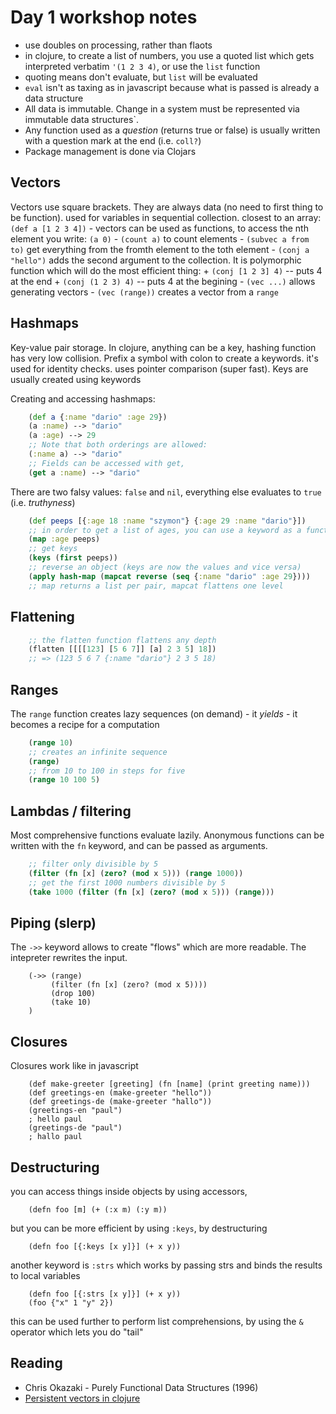 # Day 1 workshop notes

* use doubles on processing, rather than flaots
* in clojure, to create a list of numbers, you use a quoted list which gets interpreted verbatim `'(1 2 3 4)`, or use the `list` function
* quoting means don't evaluate, but `list` will be evaluated
* `eval` isn't as taxing as in javascript because what is passed is already a data structure
* All data is immutable. Change in a system must be represented via immutable data structures`.
* Any function used as a *question* (returns true or false) is usually written with a question mark at the end (i.e. `coll?`)
* Package management is done via Clojars

## Vectors
Vectors use square brackets. They are always data (no need to first thing to be function). used for variables in sequential collection. closest to an array: `(def a [1 2 3 4])`
    - vectors can be used as functions, to access the nth element you write: `(a 0)`
    - `(count a)` to count elements
    - `(subvec a from to)` get everything from the fromth element to the toth element
    - `(conj a "hello")` adds the second argument to the collection. It is polymorphic function which will do the most efficient thing:
        + `(conj [1 2 3] 4)` -- puts 4 at the end
        + `(conj (1 2 3) 4)` -- puts 4 at the begining
    - `(vec ...)` allows generating vectors
    - `(vec (range))` creates a vector from a `range`

## Hashmaps
Key-value pair storage. In clojure, anything can be a key, hashing function has very low collision.
Prefix a symbol with colon to create a keywords. it's used  for identity checks. uses pointer comparison (super fast). Keys are usually created using keywords

Creating and accessing hashmaps:
```clojure
    (def a {:name "dario" :age 29})
    (a :name) --> "dario"
    (a :age) --> 29
    ;; Note that both orderings are allowed:
    (:name a) --> "dario"
    ;; Fields can be accessed with get,
    (get a :name) --> "dario"
```

There are two falsy values: `false` and `nil`, everything else evaluates to `true` (i.e. *truthyness*)

```clojure
    (def peeps [{:age 18 :name "szymon"} {:age 29 :name "dario"}])
    ;; in order to get a list of ages, you can use a keyword as a function
    (map :age peeps)
    ;; get keys
    (keys (first peeps))
    ;; reverse an object (keys are now the values and vice versa)
    (apply hash-map (mapcat reverse (seq {:name "dario" :age 29})))
    ;; map returns a list per pair, mapcat flattens one level
```

## Flattening
```clojure
    ;; the flatten function flattens any depth
    (flatten [[[[123] [5 6 7]] [a] 2 3 5] 18])
    ;; => (123 5 6 7 {:name "dario"} 2 3 5 18)
```

## Ranges
The `range` function creates lazy sequences (on demand) - it *yields* - it becomes a recipe for a computation
```clojure
    (range 10)
    ;; creates an infinite sequence
    (range)
    ;; from 10 to 100 in steps for five
    (range 10 100 5)
```

## Lambdas / filtering
Most comprehensive functions evaluate lazily. Anonymous functions can be written with the `fn` keyword, and can be passed as arguments.
```clojure
    ;; filter only divisible by 5
    (filter (fn [x] (zero? (mod x 5))) (range 1000))
    ;; get the first 1000 numbers divisible by 5
    (take 1000 (filter (fn [x] (zero? (mod x 5))) (range)))
```

## Piping (slerp)
The `->>` keyword allows to create "flows" which are more readable. The intepreter rewrites the input.
```
    (->> (range)
         (filter (fn [x] (zero? (mod x 5))))
         (drop 100)
         (take 10)
    )
```

## Closures
Closures work like in javascript
```
    (def make-greeter [greeting] (fn [name] (print greeting name)))
    (def greetings-en (make-greeter "hello"))
    (def greetings-de (make-greeter "hallo"))
    (greetings-en "paul")
    ; hello paul
    (greetings-de "paul")
    ; hallo paul
```


## Destructuring
you can access things inside objects by using accessors,
```
	(defn foo [m] (+ (:x m) (:y m))
```

but you can be more efficient by using `:keys`, by destructuring
```
	(defn foo [{:keys [x y]}] (+ x y))
```

another keyword is `:strs` which works by passing strs and binds the
results to local variables
```
	(defn foo [{:strs [x y]}] (+ x y))
	(foo {"x" 1 "y" 2})
```

this can be used further to perform list comprehensions, by using the `&` operator
which lets you do "tail"

## Reading
* Chris Okazaki - Purely Functional Data Structures (1996)
* [Persistent vectors in clojure](hypirion.com/musings/understanding-persistent-vector-pt-1)